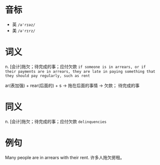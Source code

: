 # 音标

- 英 `/ə'rɪəz/`
- 美 `/ə'rɪrz/`

# 词义

n. [会计]拖欠；待完成的事；应付欠款
`if someone is in arrears, or if their payments are in arrears, they are late in paying something that they should pay regularly, such as rent`



ar(表加强) + rear(后面的) + s → 拖在后面的事情 → 欠款； 待完成的事

# 同义

n. [会计]拖欠；待完成的事；应付欠款
`delinquencies`

# 例句

Many people are in arrears with their rent.
许多人拖欠房租。


